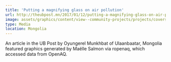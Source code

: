 ```yaml
---
title: 'Putting a magnifying glass on air pollution'
url: http://theubpost.mn/2017/01/12/putting-a-magnifying-glass-on-air-pollution/
image: assets/graphics/content/view--community-projects/projects/covers/article1.jpg
type: Media
location: Mongolia
---
```


An article in the UB Post by Oyungerel Munkhbat of Ulaanbaatar, Mongolia featured graphics generated by Maëlle Salmon via ropenaq, which accessed data from OpenAQ.

